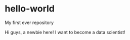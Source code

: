 # hello-world
My first ever repository







Hi guys, a newbie here! I want to become a data scientist!
